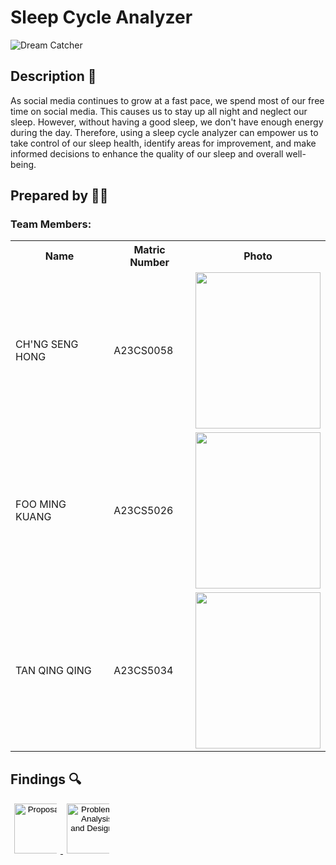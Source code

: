 </head>
<body>
    <h1>Sleep Cycle Analyzer</h1>
    <img src="https://github.com/jjn7702/SECJ1023-PT2/assets/150900178/bec247d3-bbdc-4940-9817-29c4c17f6f90" alt="Dream Catcher">
    <h2>Description 📝</h2>
    <p>As social media continues to grow at a fast pace, we spend most of our free time on social media. This causes us to stay up all night and neglect our sleep. However, without having a good sleep, we don't have enough energy during the day. Therefore, using a sleep cycle analyzer can empower us to take control of our sleep health, identify areas for improvement, and make informed decisions to enhance the quality of our sleep and overall well-being.</p>
    <h2>Prepared by 🧑‍💻</h2>
    <h3>Team Members: </h3>
    <table>
        <tr>
            <th>Name</th>
            <th>Matric Number</th>
            <th>Photo</th>
        </tr>
        <tr>
            <td>CH'NG SENG HONG</td>
            <td>A23CS0058</td>
            <td><img src="https://github.com/jjn7702/SECJ1023-PT2/assets/150900178/ee315019-8a10-4db7-892c-f6a3e6ef1784" width="200" height="250"></td>
        </tr>
        <tr>
            <td>FOO MING KUANG</td>
            <td>A23CS5026</td>
            <td><img src="https://github.com/jjn7702/SECJ1023-PT2/assets/150900178/f191eb78-40b9-4193-b934-a0f6c288dc19" width="200" height="250"></td>
        </tr>
        <tr>
            <td>TAN QING QING</td>
            <td>A23CS5034</td>
            <td><img src="https://github.com/jjn7702/SECJ1023-PT2/assets/150900178/59af6334-c9d6-4217-8e5c-055084485c31" width="200" height="250"></td>
        </tr>
    </table>
    <h2>Findings 🔍</h2>
    <a href="https://github.com/jjn7702/SECJ1023-PT2/tree/main/Submission/sec08_23242/DreamCatcher/Proposal">
        <button style="width: 80px; border: none; background-color: transparent; cursor: pointer;">
        <img alt="Proposal" src="https://img.shields.io/badge/Proposal-%23003366" style="width: 80px;">
        </button>
    </h2>
    <a href="https://github.com/jjn7702/SECJ1023-PT2/tree/main/Submission/sec08_23242/DreamCatcher/Problem%20Analysis%20and%20Design%20">
        <button style="width: 80px; border: none; background-color: transparent; cursor: pointer;">
        <img alt="Problem Analysis and Design" src="https://img.shields.io/badge/Problem%20analysis%20and%20design-%23003366" style="width: 80px;">
        </button>
</a>
</body>
</html>
